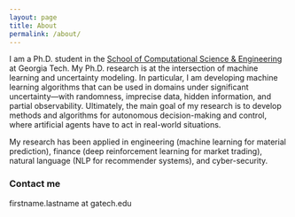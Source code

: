 ```yaml
---
layout: page
title: About
permalink: /about/
---
```


I am a Ph.D. student in the [School of Computational Science & Engineering](https://https://www.cse.gatech.edu/) at Georgia Tech. My Ph.D. research is at the intersection of machine learning and uncertainty modeling. In particular, I am developing machine learning algorithms that can be used in domains under significant uncertainty—with randomness, imprecise data, hidden information, and partial observability. Ultimately, the main goal of my research is to develop methods and algorithms for autonomous decision-making and control, where artificial agents have to act in real-world situations.

My research has been applied in engineering (machine learning for material prediction), finance (deep reinforcement learning for market trading), natural language (NLP for recommender systems), and cyber-security. 

### Contact me

firstname.lastname at gatech.edu
